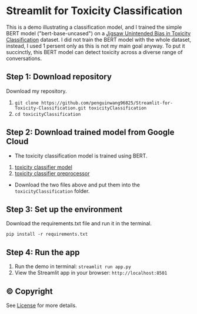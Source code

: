# Streamlit for Toxicity Classification
This is a demo illustrating a classification model, and I trained the simple BERT model ("bert-base-uncased") on a [Jigsaw Unintended Bias in Toxicity Classification](https://www.kaggle.com/c/jigsaw-unintended-bias-in-toxicity-classification) dataset. I did not train the BERT model with the whole dataset, instead, I used 1 persent only as this is not my main goal anyway. To put it succinctly, this BERT model can detect toxicity across a diverse range of conversations.

## Step 1: Download repository
Download my repository.

1. `git clone https://github.com/penguinwang96825/Streamlit-for-Toxicity-Classification.git toxicityClassification`
2. `cd toxicityClassification`

## Step 2: Download trained model from Google Cloud
- The toxicity classification model is trained using BERT.
1. [toxicity classifier model](https://drive.google.com/open?id=1plGGEs7__FnEfKTcdJm_1eitv5QiSUEg)
2. [toxicity classifier preprocessor](https://drive.google.com/open?id=12M-1dbC_C4iZhyvZ1X_NlGDG0GqOSnhe)

- Download the two files above and put them into the `toxicityClassification` folder.

## Step 3: Set up the environment
Download the requirements.txt file and run it in the terminal.

`pip install -r requirements.txt`

## Step 4: Run the app
1. Run the demo in terminal: `streamlit run app.py`
2. View the Streamlit app in your browser: `http://localhost:8501`

## © Copyright
See [License](https://github.com/penguinwang96825/Streamlit-for-Toxicity-Classification/blob/master/LICENSE) for more details.
